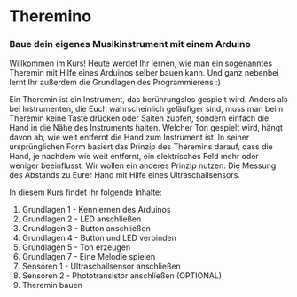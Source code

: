 # Theremino 
###  Baue dein eigenes Musikinstrument mit einem Arduino

Willkommen im Kurs! Heute werdet Ihr lernen, wie man ein sogenanntes Theremin mit Hilfe eines Arduinos selber bauen kann. Und ganz nebenbei lernt Ihr außerdem die Grundlagen des Programmierens :)

Ein Theremin ist ein Instrument, das berührungslos gespielt wird. Anders als bei Instrumenten, die Euch wahrscheinlich geläufiger sind, muss man beim Theremin keine Taste drücken oder Saiten zupfen, sondern einfach die Hand in die Nähe des Instruments halten. Welcher Ton gespielt wird, hängt davon ab, wie weit entfernt die Hand zum Instrument ist. In seiner ursprünglichen Form basiert das Prinzip des Theremins darauf, dass die Hand, je nachdem wie weit entfernt, ein elektrisches Feld mehr oder weniger beeinflusst. Wir wollen ein anderes Prinzip nutzen: Die Messung des Abstands zu Eurer Hand mit Hilfe eines Ultraschallsensors.

In diesem Kurs findet ihr folgende Inhalte: 
1. Grundlagen 1 - Kennlernen des Arduinos
2. Grundlagen 2 - LED anschließen
3. Grundlagen 3 - Button anschließen
4. Grundlagen 4 - Button und LED verbinden
5. Grundlagen 5 - Ton erzeugen
6. Grundlagen 7 - Eine Melodie spielen
7. Sensoren 1 - Ultraschallsensor anschließen
8. Sensoren 2 - Phototransistor anschließen (OPTIONAL)
9. Theremin bauen

